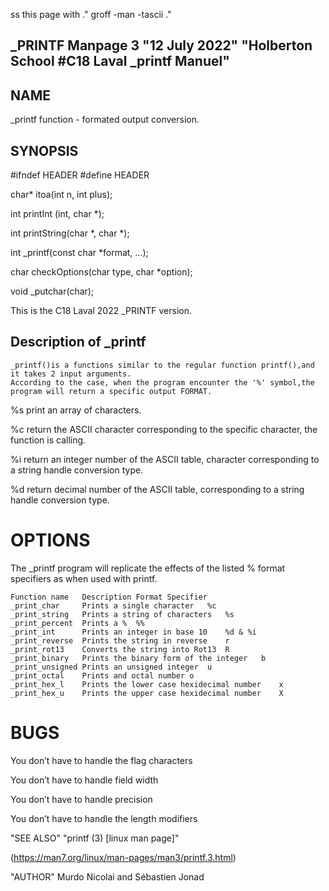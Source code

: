  ss this page with 
.\" groff -man -tascii
.\"

## _PRINTF Manpage 3 "12 July 2022" "Holberton School #C18 Laval _printf Manuel" 

## NAME
_printf function - formated output conversion.

## SYNOPSIS

#ifndef HEADER
#define HEADER

char* itoa(int n, int plus);

int printInt (int, char *);

int printString(char *, char *);

int _printf(const char *format, ...);

char checkOptions(char type, char *option);

void _putchar(char);

This is the C18 Laval 2022 _PRINTF version.

## Description of _printf 

    _printf()is a functions similar to the regular function printf(),and it takes 2 input arguments.
    According to the case, when the program encounter the '%' symbol,the program will return a specific output FORMAT.


 %s print an array of characters.

 %c return the ASCII character corresponding to
the specific character, the function is calling.

 %i return an integer number of the ASCII table,
character corresponding to a string handle conversion type.

 %d return decimal number of the ASCII table,
corresponding to a string handle conversion type.

# OPTIONS 
The _printf program will replicate the effects of the listed % format specifiers as when used with printf.

    Function name   Description Format Specifier
    _print_char     Prints a single character   %c
    _print_string   Prints a string of characters   %s
    _print_percent  Prints a %  %%
    _print_int      Prints an integer in base 10    %d & %i
    _print_reverse  Prints the string in reverse    r
    _print_rot13    Converts the string into Rot13  R
    _print_binary   Prints the binary form of the integer   b
    _print_unsigned Prints an unsigned integer  u
    _print_octal    Prints and octal number o
    _print_hex_l    Prints the lower case hexidecimal number    x
    _print_hex_u    Prints the upper case hexidecimal number    X

# BUGS
You don’t have to handle the flag characters

You don’t have to handle field width

You don’t have to handle precision

You don’t have to handle the length modifiers

"SEE ALSO"
"printf (3) [linux man page]"

(https://man7.org/linux/man-pages/man3/printf.3.html)

"AUTHOR"
Murdo Nicolai and Sébastien Jonad

